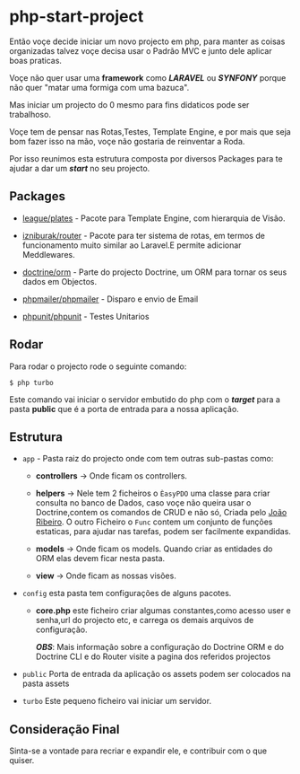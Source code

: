 # php-start-project

Então voçe decide iniciar um novo projecto em php, para manter as coisas organizadas talvez voçe decisa usar o Padrão MVC e junto dele aplicar boas praticas.

Voçe não quer usar uma **framework** como ***LARAVEL*** ou ***SYNFONY*** porque não quer "matar uma formiga com uma bazuca".

Mas iniciar um projecto do 0 mesmo para fins didaticos pode ser trabalhoso.

Voçe tem de pensar nas Rotas,Testes, Template Engine, e por mais que seja bom fazer isso na mão, voçe não gostaria de reinventar a Roda.

Por isso reunimos esta estrutura composta por diversos Packages para te ajudar a dar um ***start*** no seu projecto.

## Packages

 - [league/plates](https://platesphp.com/) - Pacote para Template Engine, com hierarquia de Visão.
 - [izniburak/router](https://github.com/izniburak/php-router) - Pacote para ter sistema de rotas, em termos de funcionamento muito similar ao Laravel.E permite adicionar Meddlewares.
 - [doctrine/orm]() - Parte do projecto Doctrine, um ORM para tornar os seus dados em Objectos.

 - [phpmailer/phpmailer]() -  Disparo e envio de Email

 - [phpunit/phpunit]() -  Testes Unitarios


## Rodar

Para rodar o projecto rode o seguinte comando: 

    $ php turbo

Este comando vai iniciar o servidor embutido do php com o ***target*** para a pasta **public** que é a porta de entrada para a nossa aplicação.

## Estrutura

 - `app` - Pasta raiz do projecto onde com tem outras sub-pastas como:
    
    - **controllers** -> Onde ficam os controllers.

    - **helpers** -> Nele tem 2 ficheiros o `ÈasyPDO` uma classe para criar consulta no banco de Dados, caso voçe não queira usar o Doctrine,contem os comandos de CRUD e não só, Criada pelo [João Ribeiro](https://www.youtube.com/c/JLDRPT).
    O outro Ficheiro o `Func` contem um conjunto de funções estaticas, para ajudar nas tarefas, podem ser facilmente expandidas.

    - **models** -> Onde ficam os models. Quando criar as entidades do ORM elas devem ficar nesta pasta.

    - **view** -> Onde ficam as nossas visões.

- `config` esta pasta tem configurações de alguns pacotes.

    - **core.php** este ficheiro criar algumas constantes,como acesso user e senha,url do projecto etc, e carrega os demais arquivos de configuração.

        ***OBS***: Mais informação sobre a configuração do Doctrine ORM e do Doctrine CLI e do Router visite a pagina dos referidos projectos

- `public` Porta de entrada da aplicação os assets podem ser colocados na pasta assets


- `turbo` Este pequeno ficheiro vai iniciar um servidor.



## Consideração Final

Sinta-se a vontade para recriar e expandir ele, e contribuir com o que quiser.